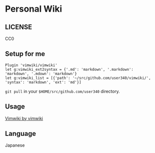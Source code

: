# Personal Wiki

## LICENSE

CC0

## Setup for me

```vim
Plugin 'vimwiki/vimwiki'
let g:vimwiki_ext2syntax = {'.md': 'markdown', '.markdown': 'markdown', '.mdown': 'markdown'}
let g:vimwiki_list = [{'path': '~/src/github.com/user340/vimwiki/', 'syntax': 'markdown', 'ext': 'md'}]
```

`git pull` in your `$HOME/src/github.com/user340` directory.

## Usage

[Vimwiki by vimwiki](https://vimwiki.github.io/)

## Language

Japanese

